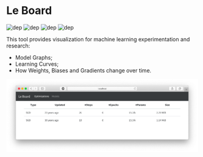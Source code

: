# Le Board

![dep](https://img.shields.io/badge/nodejs-v14.2.0-blue)
![dep](https://img.shields.io/npm/v/express?label=express)
![dep](https://img.shields.io/npm/v/express-sse?label=express-sse)
![dep](https://img.shields.io/npm/v/data-store?label=data-store)

This tool provides visualization for machine learning experimentation and research:
* Model Graphs;
* Learning Curves;
* How Weights, Biases and Gradients change over time.

![ui](doc/ui.png)

